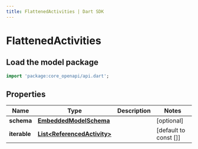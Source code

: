 ```yaml
---
title: FlattenedActivities | Dart SDK
---
```


# FlattenedActivities

## Load the model package
```dart
import 'package:core_openapi/api.dart';
```

## Properties
Name | Type | Description | Notes
------------ | ------------- | ------------- | -------------
**schema** | [**EmbeddedModelSchema**](EmbeddedModelSchema) |  | [optional] 
**iterable** | [**List\<ReferencedActivity\>**](ReferencedActivity) |  | [default to const []]





